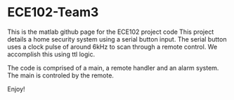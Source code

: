# ECE102-Team3
This is the matlab github page for the ECE102 project code
This project details a home security system using a serial button input. The serial button uses a clock pulse of around 6kHz to scan through
a remote control. We accomplish this using ttl logic.

The code is comprised of a main, a remote handler and an alarm system. The main is controled by the remote.

Enjoy!
